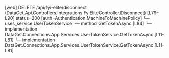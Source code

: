 [web] DELETE /api/fyi-elite/disconnect  (DataGet.Api.Controllers.Integrations.FyiEliteController.Disconnect)  [L79–L90] status=200 [auth=Authentication.MachineToMachinePolicy]
  └─ uses_service UserTokenService
    └─ method GetTokenAsync [L84]
      └─ implementation DataGet.Connections.App.Services.UserTokenService.GetTokenAsync [L11-L81]
      └─ implementation DataGet.Connections.App.Services.UserTokenService.GetTokenAsync [L11-L81]


